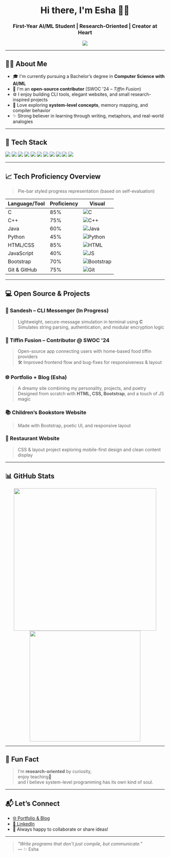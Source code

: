 <h1 align="center">Hi there, I'm Esha 👩‍💻</h1>
<h3 align="center">First-Year AI/ML Student | Research-Oriented | Creator at Heart</h3>

<p align="center">
  <img src="https://readme-typing-svg.herokuapp.com?font=Fira+Code&weight=600&size=22&pause=1000&color=5D4BFF&center=true&vCenter=true&width=450&lines=Building+Sandesh+%E2%9C%A8;C+is+Powerful%2C+Not+Scary.;Web+%7C+CLI+%7C+Poetry+in+Code;" />
</p>

---

## 👩‍🏫 About Me

- 🎓 I'm currently pursuing a Bachelor’s degree in **Computer Science with AI/ML**
- 🔧 I'm an **open-source contributor** (SWOC '24 – *Tiffin Fusion*)
- ⚙️ I enjoy building CLI tools, elegant websites, and small research-inspired projects
- 🧠 Love exploring **system-level concepts**, memory mapping, and compiler behavior
- ✨ Strong believer in learning through writing, metaphors, and real-world analogies

---

## 🧰 Tech Stack

<p>
  <img src="https://img.shields.io/badge/C-00599C?style=for-the-badge&logo=c&logoColor=white"/>
  <img src="https://img.shields.io/badge/C++-00427E?style=for-the-badge&logo=c%2B%2B&logoColor=white"/>
  <img src="https://img.shields.io/badge/Java-ED8B00?style=for-the-badge&logo=java&logoColor=white"/>
  <img src="https://img.shields.io/badge/Python-3670A0?style=for-the-badge&logo=python&logoColor=white"/>
  <img src="https://img.shields.io/badge/HTML5-E34F26?style=for-the-badge&logo=html5&logoColor=white"/>
  <img src="https://img.shields.io/badge/CSS3-1572B6?style=for-the-badge&logo=css3&logoColor=white"/>
  <img src="https://img.shields.io/badge/Bootstrap-7B11F9?style=for-the-badge&logo=bootstrap&logoColor=white"/>
  <img src="https://img.shields.io/badge/JavaScript-F7DF1E?style=for-the-badge&logo=javascript&logoColor=black"/>
  <img src="https://img.shields.io/badge/Git-F05032?style=for-the-badge&logo=git&logoColor=white"/>
  <img src="https://img.shields.io/badge/GitHub-181717?style=for-the-badge&logo=github&logoColor=white"/>
  <img src="https://img.shields.io/badge/VSCode-007ACC?style=for-the-badge&logo=visual-studio-code&logoColor=white"/>
</p>

---

## 📈 Tech Proficiency Overview

> Pie-bar styled progress representation (based on self-evaluation)

| Language/Tool | Proficiency | Visual |
|---------------|-------------|--------|
| C             | 85%         | ![C](https://progress-bar.dev/85/?title=C&width=250) |
| C++           | 75%         | ![C++](https://progress-bar.dev/75/?title=C++&width=250) |
| Java          | 60%         | ![Java](https://progress-bar.dev/60/?title=Java&width=250) |
| Python        | 45%         | ![Python](https://progress-bar.dev/45/?title=Python&width=250) |
| HTML/CSS      | 85%         | ![HTML](https://progress-bar.dev/85/?title=HTML/CSS&width=250) |
| JavaScript    | 40%         | ![JS](https://progress-bar.dev/40/?title=JavaScript&width=250) |
| Bootstrap     | 70%         | ![Bootstrap](https://progress-bar.dev/70/?title=Bootstrap&width=250) |
| Git & GitHub  | 75%         | ![Git](https://progress-bar.dev/75/?title=Git%2FGitHub&width=250) |

---

## 💻 Open Source & Projects

### 📨 Sandesh – CLI Messenger (In Progress)
> Lightweight, secure-message simulation in terminal using **C**  
> Simulates string parsing, authentication, and modular encryption logic

### 🥗 Tiffin Fusion – Contributor @ SWOC '24  
> Open-source app connecting users with home-based food tiffin providers  
> 🛠 Improved frontend flow and bug-fixes for responsiveness & layout

### 🌐 Portfolio + Blog (Esha)
> A dreamy site combining my personality, projects, and poetry  
> Designed from scratch with **HTML, CSS, Bootstrap**, and a touch of JS magic

### 📚 Children’s Bookstore Website  
> Made with Bootstrap, poetic UI, and responsive layout

### 🍴 Restaurant Website  
> CSS & layout project exploring mobile-first design and clean content display

---

## 📊 GitHub Stats

<p align="center">
  <img src="https://github-readme-stats.vercel.app/api?username=esha-bajaj&show_icons=true&theme=radical&hide_border=true" width="450"/>
  <img src="https://github-readme-stats.vercel.app/api/top-langs/?username=esha-bajaj&layout=compact&theme=radical&hide_border=true" width="350"/>
</p>

---

## 📖 Fun Fact

> I'm **research-oriented** by curiosity,  
> enjoy teaching🌻  
> and I believe system-level programming has its own kind of soul.

---

## 📬 Let’s Connect

- [🌐 Portfolio & Blog](https://your-site-link.com)
- [🔗 LinkedIn](https://linkedin.com/in/esha-bajaj)
- 📩 Always happy to collaborate or share ideas!

---

> _"Write programs that don't just compile, but communicate."_  
> — ✨ Esha
